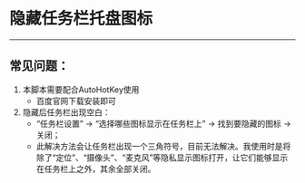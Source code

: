 # 隐藏任务栏托盘图标
***
## 常见问题：  
1. 本脚本需要配合AutoHotKey使用
   * 百度官网下载安装即可
2. 隐藏后任务栏出现空白：
   * “任务栏设置” -> “选择哪些图标显示在任务栏上” -> 找到要隐藏的图标 -> 关闭；
   * 此解决方法会让任务栏出现一个三角符号，目前无法解决。我使用时是将除了“定位”、“摄像头”、“麦克风”等隐私显示图标打开，让它们能够显示在任务栏上之外，其余全部关闭。